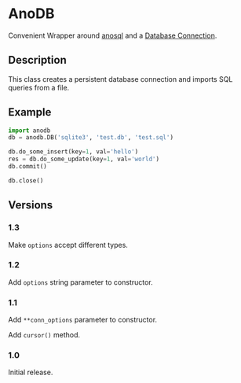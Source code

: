 # AnoDB

Convenient Wrapper around [anosql](https://github.com/honza/anosql)
and a [Database Connection](https://www.python.org/dev/peps/pep-0249).

## Description

This class creates a persistent database connection and imports
SQL queries from a file.

## Example

```Python
import anodb
db = anodb.DB('sqlite3', 'test.db', 'test.sql')

db.do_some_insert(key=1, val='hello')
res = db.do_some_update(key=1, val='world')
db.commit()

db.close()
```

## Versions

### 1.3

Make `options` accept different types.

### 1.2

Add `options` string parameter to constructor.

### 1.1

Add `**conn_options` parameter to constructor.

Add `cursor()` method.

### 1.0

Initial release.
